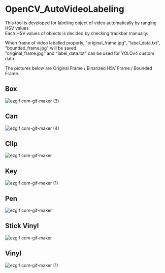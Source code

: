 # OpenCV_AutoVideoLabeling

This tool is developed for labeling object of video automatically by ranging HSV values.  
Each HSV values of objects is decided by checking trackbar manually.  

When frame of video labelled properly, "original_frame.jpg", "label_data.txt", "bounded_frame.jpg" will be saved.  
"original_frame.jpg" and "label_data.txt" can be used for YOLOv4 custom data.  

The pictures below are Original Frame / Binarized HSV Frame / Bounded Frame.  

## Box
![ezgif com-gif-maker (3)](https://user-images.githubusercontent.com/53277342/128007371-063d6577-780e-4df4-bc63-bd819cf87b7c.gif)

## Can
![ezgif com-gif-maker (4)](https://user-images.githubusercontent.com/53277342/128007439-9ad1fd6a-6397-4356-b4b6-c1a3981682f7.gif)

## Clip
![ezgif com-gif-maker](https://user-images.githubusercontent.com/53277342/128007519-af177dda-c981-4166-ada2-1534e0343f47.gif)

## Key
![ezgif com-gif-maker (1)](https://user-images.githubusercontent.com/53277342/128007594-f01422a6-2253-4b7e-b82e-775f3b91e7a5.gif)

## Pen
![ezgif com-gif-maker](https://user-images.githubusercontent.com/53277342/128007769-3f9d21d5-1854-462d-bfd5-28c76d1897c2.gif)

## Stick Vinyl
![ezgif com-gif-maker](https://user-images.githubusercontent.com/53277342/128007883-7c0c8476-52d7-4546-afc8-92c8a1abe480.gif)

## Vinyl
![ezgif com-gif-maker (1)](https://user-images.githubusercontent.com/53277342/128008107-169231d3-e96e-45c7-8e85-8ede08fb9b7e.gif)
